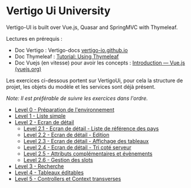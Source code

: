 # Vertigo Ui University

Vertigo-UI is built over Vue.js, Quasar and SpringMVC with Thymeleaf.


Lectures en prérequis :

- Doc Vertigo : Vertigo-docs [vertigo-io.github.io](https://vertigo-io.github.io/vertigo-docs/#/)
- Doc Thymeleaf : [Tutorial: Using Thymeleaf](https://www.thymeleaf.org/doc/tutorials/3.0/usingthymeleaf.html)
- Doc Vuejs (en vitesse) pour avoir les concepts : [Introduction — Vue.js (vuejs.org)](https://v2.vuejs.org/v2/guide/?redirect=true)


Les exercices ci-dessous portent sur VertigoUi, pour cela la structure de projet, les objets du mod&egrave;le et les services sont déjà présent.

*Note: Il est préférable de suivre les exercices dans l'ordre.*

- [Level 0 - Préparation de l'environnement](./Level0.md)
- [Level 1 - Liste simple](./Level1.md)
- [Level 2 - Ecran de détail](./Level2.md)
  - [Level 2.1 - Ecran de détail - Liste de référence des pays](./Level2.1.md)
  - [Level 2.2 - Ecran de détail - Edition](./Level2.2.md)
  - [Level 2.3 - Ecran de détail - Affichage des tableaux](./Level2.3.md)
  - [Level 2.4 - Ecran de détail - Tri coté serveur](./Level2.4.md)
  - [Level 2.5 - Attributs complémentaires et évènements](./Level2.5.md)
  - [Level 2.6 - Gestion des slots](./Level2.6.md)
- [Level 3 - Recherche](./Level3.md)
- [Level 4 - Tableaux éditables](./Level4.md)
- [Level 5 - Controllers et Context transverses](./Level5.md)


